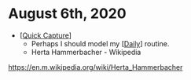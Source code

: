 # August 6th, 2020
- [[Quick Capture]]
    - Perhaps I should model my [[Daily]] routine.
    - Herta Hammerbacher - Wikipedia

https://en.m.wikipedia.org/wiki/Herta_Hammerbacher



[//begin]: # "Autogenerated link references for markdown compatibility"
[Quick Capture]: ../quick-capture.md "Quick Capture"
[Daily]: ../daily.md "Daily"
[//end]: # "Autogenerated link references"